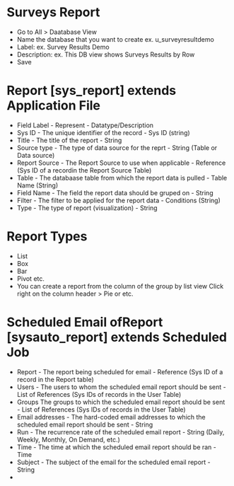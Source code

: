 # Surveys Report
- Go to All > Daatabase View
- Name the database that you want to create ex. u_surveyresultdemo
- Label: ex. Survey Results Demo
- Description: ex. This DB view shows Surveys Results by Row
- Save 

# Report [sys_report] extends Application File
- Field Label - Represent - Datatype/Description
- Sys ID - The unique identifier of the record - Sys ID (string)
- Title - The title of the report - String
- Source type - The type of data source for the reprt - String (Table or Data source)
- Report Source - The Report Source to use when applicable - Reference (Sys ID of a recordin the Report Source Table)
- Table - The databaase table from which the report data is pulled - Table Name (String)
- Field Name - The field the report data should be gruped on - String
- Filter - The filter to be applied for the report data - Conditions (String)
- Type - The type of report (visualization) - String

# Report Types
- List
- Box
- Bar
- Pivot etc. 
- You can create a report from the column of the group by list view Click right on the column header > Pie or etc. 

# Scheduled Email ofReport [sysauto_report] extends Scheduled Job
- Report - The report being scheduled for email - Reference (Sys ID of a record in the Report table)
- Users - The users to whom the scheduled email report should be sent - List of References (Sys IDs of records in the User Table)
- Groups The groups to which the scheduled email report should be sent - List of References (Sys IDs of records in the User Table)
- Email addresses - The hard-coded email addresses to which the scheduled email report should be sent - String
- Run - The recurrence rate of the scheduled email report - String (Daily, Weekly, Monthly, On Demand, etc.)
- Time - The time at which the scheduled email report should be ran - Time
- Subject - The subject of the email for the scheduled email report - String
- 